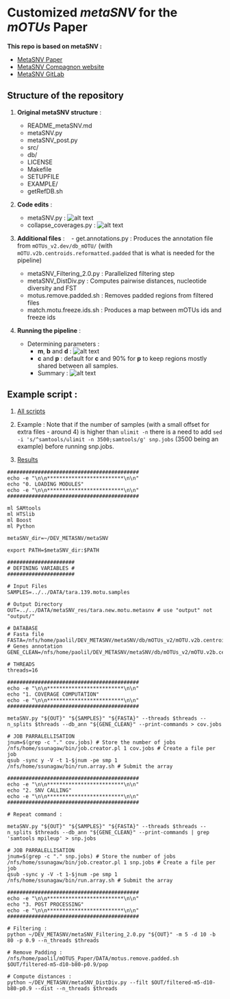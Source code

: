 # Customized *metaSNV* for the *mOTUs* Paper

**This repo is based on metaSNV :**
- [MetaSNV Paper](http://journals.plos.org/plosone/article?id=10.1371/journal.pone.0182392)
- [MetaSNV Compagnon website](http://metasnv.embl.de/index.html)
- [MetaSNV GitLab](https://git.embl.de/costea/metaSNV) 

## Structure of the repository

1. **Original metaSNV structure** : 
    - README_metaSNV.md
    - metaSNV.py
    - metaSNV_post.py
    - src/
    - db/
    - LICENSE
    - Makefile
    - SETUPFILE
    - EXAMPLE/
    - getRefDB.sh
    
2. **Code edits** : 
    - metaSNV.py :
![alt text](https://github.com/LucasPaoli/2017_metaSNV/blob/master/figures/Code_changes.2.png "metaSNV.py edit")
    - collapse_coverages.py :
![alt text](https://github.com/LucasPaoli/2017_metaSNV/blob/master/figures/Code_changes.1.png "collapse_coverages.py edit")

    
3. **Additional files** : 
    - get.annotations.py : Produces the annotation file from ```mOTUs_v2.dev/db_mOTU/``` (with ```mOTU.v2b.centroids.reformatted.padded``` that is what is needed for the pipeline)
    - metaSNV_Filtering_2.0.py : Parallelized filtering step
    - metaSNV_DistDiv.py : Computes pairwise distances, nucleotide diversity and FST
    - motus.remove.padded.sh : Removes padded regions from filtered files
    - match.motu.freeze.ids.sh : Produces a map between mOTUs ids and freeze ids


4. **Running the pipeline** : 
    - Determining parameters :
        - **m**, **b** and **d** :  ![alt text](https://github.com/LucasPaoli/2017_metaSNV/blob/master/figures/Tara.motu.coverages.png "Tara/mOTUs parameters")
        - **c** and **p** : default for **c** and 90% for **p** to keep regions mostly shared between all samples.
        - Summary : 
![alt text](https://github.com/LucasPaoli/2017_metaSNV/blob/master/figures/Parameters_summary.png "Parameters summary")


## Example script :

1. [All scripts](https://github.com/LucasPaoli/2017_metaSNV/blob/master/runs)
2. Example : Note that if the number of samples (with a small offset for extra files - around 4) is higher than ```ulimit -n``` there is a need to add ```sed -i 's/^samtools/ulimit -n 3500;samtools/g' snp.jobs``` (3500 being an example) before running snp.jobs.
    
3. [Results](https://github.com/LucasPaoli/2017_metaSNV/tree/master/distances)

```
###########################################
echo -e "\n\n*************************\n\n"
echo "0. LOADING MODULES"
echo -e "\n\n*************************\n\n"
###########################################

ml SAMtools
ml HTSlib
ml Boost
ml Python

metaSNV_dir=~/DEV_METASNV/metaSNV

export PATH=$metaSNV_dir:$PATH

######################
# DEFINING VARIABLES #
######################

# Input Files
SAMPLES=../../DATA/tara.139.motu.samples

# Output Directory
OUT=../../DATA/metaSNV_res/tara.new.motu.metasnv # use "output" not "output/"

# DATABASE
# Fasta file
FASTA=/nfs/home/paolil/DEV_METASNV/metaSNV/db/mOTUs_v2/mOTU.v2b.centroids.reformatted.padded
# Genes annotation
GENE_CLEAN=/nfs/home/paolil/DEV_METASNV/metaSNV/db/mOTUs_v2/mOTU.v2b.centroids.reformatted.padded.annotations

# THREADS
threads=16

###########################################
echo -e "\n\n*************************\n\n"
echo "1. COVERAGE COMPUTATION"
echo -e "\n\n*************************\n\n"
###########################################

metaSNV.py "${OUT}" "${SAMPLES}" "${FASTA}" --threads $threads --n_splits $threads --db_ann "${GENE_CLEAN}" --print-commands > cov.jobs 

# JOB PARRALELLISATION
jnum=$(grep -c "." cov.jobs) # Store the number of jobs
/nfs/home/ssunagaw/bin/job.creator.pl 1 cov.jobs # Create a file per job
qsub -sync y -V -t 1-$jnum -pe smp 1 /nfs/home/ssunagaw/bin/run.array.sh # Submit the array 

###########################################
echo -e "\n\n*************************\n\n"
echo "2. SNV CALLING"
echo -e "\n\n*************************\n\n"
###########################################

# Repeat command :

metaSNV.py "${OUT}" "${SAMPLES}" "${FASTA}" --threads $threads --n_splits $threads --db_ann "${GENE_CLEAN}" --print-commands | grep 'samtools mpileup' > snp.jobs

# JOB PARRALELLISATION
jnum=$(grep -c "." snp.jobs) # Store the number of jobs
/nfs/home/ssunagaw/bin/job.creator.pl 1 snp.jobs # Create a file per job
qsub -sync y -V -t 1-$jnum -pe smp 1 /nfs/home/ssunagaw/bin/run.array.sh # Submit the array

###########################################
echo -e "\n\n*************************\n\n"
echo "3. POST PROCESSING"
echo -e "\n\n*************************\n\n"
###########################################

# Filtering :
python ~/DEV_METASNV/metaSNV_Filtering_2.0.py "${OUT}" -m 5 -d 10 -b 80 -p 0.9 --n_threads $threads

# Remove Padding :
/nfs/home/paolil/mOTUS_Paper/DATA/motus.remove.padded.sh $OUT/filtered-m5-d10-b80-p0.9/pop

# Compute distances :
python ~/DEV_METASNV/metaSNV_DistDiv.py --filt $OUT/filtered-m5-d10-b80-p0.9 --dist --n_threads $threads
```



